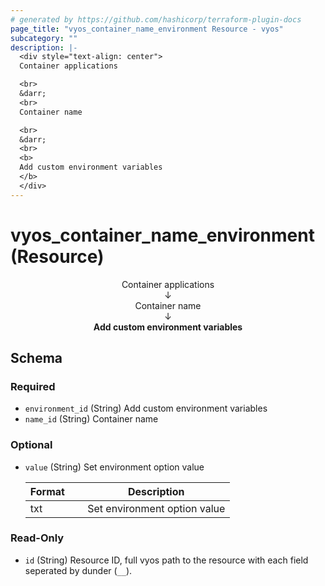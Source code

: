```yaml
---
# generated by https://github.com/hashicorp/terraform-plugin-docs
page_title: "vyos_container_name_environment Resource - vyos"
subcategory: ""
description: |-
  <div style="text-align: center">
  Container applications

  <br>
  &darr;
  <br>
  Container name

  <br>
  &darr;
  <br>
  <b>
  Add custom environment variables
  </b>
  </div>
---
```


# vyos_container_name_environment (Resource)

<div style="text-align: center">
Container applications

<br>
&darr;
<br>
Container name

<br>
&darr;
<br>
<b>
Add custom environment variables
</b>
</div>



<!-- schema generated by tfplugindocs -->
## Schema

### Required

- `environment_id` (String) Add custom environment variables
- `name_id` (String) Container name

### Optional

- `value` (String) Set environment option value

    |  Format &emsp; | Description  |
    |----------|---------------|
    |  txt  &emsp; |  Set environment option value  |

### Read-Only

- `id` (String) Resource ID, full vyos path to the resource with each field seperated by dunder (`__`).

